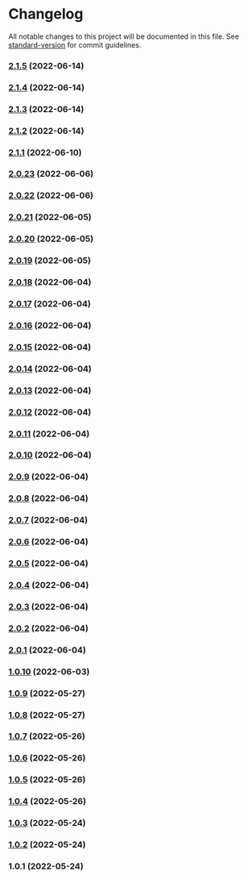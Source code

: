 # Changelog

All notable changes to this project will be documented in this file. See [standard-version](https://github.com/conventional-changelog/standard-version) for commit guidelines.

### [2.1.5](https://github.com/exoort/nuxt-cms-engine/compare/v2.1.4...v2.1.5) (2022-06-14)

### [2.1.4](https://github.com/exoort/nuxt-cms-engine/compare/v2.1.3...v2.1.4) (2022-06-14)

### [2.1.3](https://github.com/exoort/nuxt-cms-engine/compare/v2.1.2...v2.1.3) (2022-06-14)

### [2.1.2](https://github.com/exoort/nuxt-cms-engine/compare/v2.1.1...v2.1.2) (2022-06-14)

### [2.1.1](https://github.com/exoort/nuxt-cms-engine/compare/v2.0.23...v2.1.1) (2022-06-10)

### [2.0.23](https://github.com/exoort/nuxt-cms-engine/compare/v2.0.22...v2.0.23) (2022-06-06)

### [2.0.22](https://github.com/exoort/nuxt-cms-engine/compare/v2.0.21...v2.0.22) (2022-06-06)

### [2.0.21](https://github.com/exoort/nuxt-cms-engine/compare/v2.0.20...v2.0.21) (2022-06-05)

### [2.0.20](https://github.com/exoort/nuxt-cms-engine/compare/v2.0.19...v2.0.20) (2022-06-05)

### [2.0.19](https://github.com/exoort/nuxt-cms-engine/compare/v2.0.18...v2.0.19) (2022-06-05)

### [2.0.18](https://github.com/exoort/nuxt-cms-engine/compare/v2.0.17...v2.0.18) (2022-06-04)

### [2.0.17](https://github.com/exoort/nuxt-cms-engine/compare/v2.0.16...v2.0.17) (2022-06-04)

### [2.0.16](https://github.com/exoort/nuxt-cms-engine/compare/v2.0.15...v2.0.16) (2022-06-04)

### [2.0.15](https://github.com/exoort/nuxt-cms-engine/compare/v2.0.14...v2.0.15) (2022-06-04)

### [2.0.14](https://github.com/exoort/nuxt-cms-engine/compare/v2.0.13...v2.0.14) (2022-06-04)

### [2.0.13](https://github.com/exoort/nuxt-cms-engine/compare/v2.0.12...v2.0.13) (2022-06-04)

### [2.0.12](https://github.com/exoort/nuxt-cms-engine/compare/v2.0.11...v2.0.12) (2022-06-04)

### [2.0.11](https://github.com/exoort/nuxt-cms-engine/compare/v2.0.10...v2.0.11) (2022-06-04)

### [2.0.10](https://github.com/exoort/nuxt-cms-engine/compare/v2.0.9...v2.0.10) (2022-06-04)

### [2.0.9](https://github.com/exoort/nuxt-cms-engine/compare/v2.0.8...v2.0.9) (2022-06-04)

### [2.0.8](https://github.com/exoort/nuxt-cms-engine/compare/v2.0.7...v2.0.8) (2022-06-04)

### [2.0.7](https://github.com/exoort/nuxt-cms-engine/compare/v2.0.6...v2.0.7) (2022-06-04)

### [2.0.6](https://github.com/exoort/nuxt-cms-engine/compare/v2.0.5...v2.0.6) (2022-06-04)

### [2.0.5](https://github.com/exoort/nuxt-cms-engine/compare/v2.0.4...v2.0.5) (2022-06-04)

### [2.0.4](https://github.com/exoort/nuxt-cms-engine/compare/v2.0.3...v2.0.4) (2022-06-04)

### [2.0.3](https://github.com/exoort/nuxt-cms-engine/compare/v2.0.2...v2.0.3) (2022-06-04)

### [2.0.2](https://github.com/exoort/nuxt-cms-engine/compare/v2.0.1...v2.0.2) (2022-06-04)

### [2.0.1](https://github.com/exoort/nuxt-cms-engine/compare/v1.0.10...v2.0.1) (2022-06-04)

### [1.0.10](https://github.com/exoort/nuxt-cms-engine/compare/v1.0.9...v1.0.10) (2022-06-03)

### [1.0.9](https://github.com/exoort/nuxt-cms-engine/compare/v1.0.8...v1.0.9) (2022-05-27)

### [1.0.8](https://github.com/exoort/nuxt-cms-engine/compare/v1.0.7...v1.0.8) (2022-05-27)

### [1.0.7](https://github.com/exoort/nuxt-cms-engine/compare/v1.0.6...v1.0.7) (2022-05-26)

### [1.0.6](https://github.com/exoort/nuxt-cms-engine/compare/v1.0.5...v1.0.6) (2022-05-26)

### [1.0.5](https://github.com/exoort/nuxt-cms-engine/compare/v1.0.4...v1.0.5) (2022-05-26)

### [1.0.4](https://github.com/exoort/nuxt-cms-engine/compare/v1.0.3...v1.0.4) (2022-05-26)

### [1.0.3](https://github.com/exoort/nuxt-cms-engine/compare/v1.0.2...v1.0.3) (2022-05-24)

### [1.0.2](https://github.com/exoort/nuxt-cms-engine/compare/v1.0.1...v1.0.2) (2022-05-24)

### 1.0.1 (2022-05-24)
